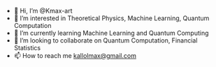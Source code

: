 - 👋 Hi, I’m @Kmax-art
- 👀 I’m interested in Theoretical Physics, Machine Learning, Quantum Computation
- 🌱 I’m currently learning Machine Learning and Quantum Computing
- 💞️ I’m looking to collaborate on Quantum Computation, Financial Statistics
- 📫 How to reach me kallolmax@gmail.com

<!---
Kmax-art/Kmax-art is a ✨ special ✨ repository because its `README.md` (this file) appears on your GitHub profile.
You can click the Preview link to take a look at your changes.
--->
